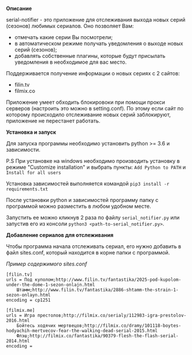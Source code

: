 **Описание**

serial-notifier - это приложение для отслеживания выхода новых серий (сезонов) любимых сериалов.
Оно позволяет Вам:

* отмечать какие серии Вы посмотрели;
* в автоматическом режиме получать уведомления о выходе новых серий (сезонов);
* добавлять собственные плагины, которые будут присылать уведомления в необходимое для вас место.

Поддерживается получение информации о новых сериях с 2 сайтов:

* filin.tv
* filmix.co

Приложение умеет обходить блокировоки при помощи прокси серверов (настроить это можно в setting.conf). 
По этому если сайт по которому происходило отслеживание новых серий заблокируют, приложение не 
перестанет работать.

**Установка и запуск**

Для запуска программы необходимо установить python >= 3.6 и зависимости.

P.S При установке на windows необходимо производить установку в режиме 
"Customize installation" и выбрать пункты: `Add Python to PATH` и 
`Install for all users`

Установка зависимостей выполняется командой `pip3 install -r requirements.txt`

После установки python и зависимостей программу папку с программой можно 
разместить в любом удобном месте.

Запустить ее можно кликнув 2 раза по файлу `serial_notifier.py` или запустив 
его из консоли `python3 <path-to-serial_notifier.py>`.

**Добавление сериалов для отслеживания**

Чтобы программа начала отслеживать сериал, его нужно добавить в файл 
sites.conf, который находится в корне папки с программой.

_Пример содержимого sites.conf_

    [filin.tv]
    urls = Под куполом;http://www.filin.tv/fantastika/2025-pod-kupolom-under-the-dome-1-sezon-onlajn.html
        Штамм;http://www.filin.tv/fantastika/2886-shtamm-the-strain-1-sezon-onlayn.html
    encoding = cp1251
    
    [filmix.me]
    urls = Игра престолов;http://filmix.co/serialy/112983-igra-prestolov-2016.html
        Бойтесь ходячих мертвецов;http://filmix.co/dramy/101118-boytes-hodyachih-mertvecov-fear-the-walking-dead-serial-2015.html
        Флэш;http://filmix.co/fantastika/90379-flesh-the-flash-serial-2014.html
    encoding =
